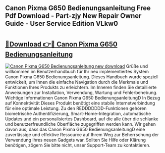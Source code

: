 ## Canon Pixma G650 Bedienungsanleitung Free Pdf Download - Part-zjy New Repair Owner Guide - User Service Edition VLkw0

# <h2><a href="http://df29zbc.blite.top/?on=Canon+Pixma+G650+Bedienungsanleitung">🔗Download 👉🔴 Canon Pixma G650 Bedienungsanleitung</a></h2>

[![Canon Pixma G650 Bedienungsanleitung new download](https://i.imgur.com/lujVjoI.png)](http://df29zbc.blite.top/?on=Canon+Pixma+G650+Bedienungsanleitung)
Grüße und willkommen im Benutzerhandbuch für Ihr neu implementiertes System Canon Pixma G650 Bedienungsanleitung. Dieses Handbuch wurde speziell entwickelt, um Ihnen die einfache Navigation durch die Merkmale und Funktionen Ihres Produkts zu erleichtern. Im Inneren finden Sie detaillierte Anweisungen zur Installation, Verwendung, Wartung und Fehlerbehebung. Wichtige Informationen Canon Pixma G650 BedienungsanleitungD In Bezug auf Konnektivität Dieses Produkt benötigt eine stabile Internetverbindung für eine optimale Leistung. Zu den REDDDDDDD-Funktionen gehören biometrische Authentifizierung, Smart-Home-Integration, automatische Updates und ein personalisiertes Dashboard, auf die alle über die schlanke und benutzerfreundliche Oberfläche zugegriffen werden kann. Wir gehen davon aus, dass das Canon Pixma G650 BedienungsanleitungD eine zuverlässige und effektive Ressource auf Ihrem Weg zur Beherrschung der Verwendung Ihres neuen Gadgets war. Sollten Sie Hilfe oder Klärung benötigen, zögern Sie bitte nicht, unser Support-Team zu kontaktieren.

